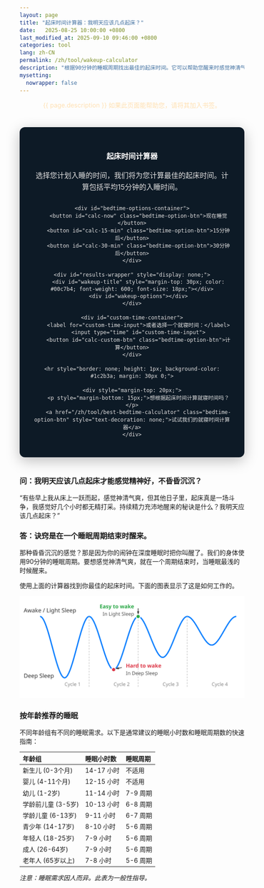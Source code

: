 ```yaml
---
layout: page
title: "起床时间计算器：我明天应该几点起床？"
date:   2025-08-25 10:00:00 +0800
last_modified_at: 2025-09-10 09:46:00 +0800
categories: tool
lang: zh-CN
permalink: /zh/tool/wakeup-calculator
description: "根据90分钟的睡眠周期找出最佳的起床时间。它可以帮助您醒来时感觉神清气爽、精力充沛。"
mysetting:
  nowrapper: false
---
```


<p style="text-align:center;color:#FFE0B2">{{ page.description }} 如果此页面能帮助您，请将其加入书签。</p>


<style>
    #sleep-calculator-container {
        font-family: -apple-system, BlinkMacSystemFont, "Segoe UI", Roboto, Helvetica, Arial, sans-serif;
        max-width: 500px;
        margin: 40px auto;
        padding: 30px;
        border-radius: 12px;
        box-shadow: 0 8px 30px rgba(0,0,0,0.25);
        background: #0d1a26;
        color: #e0e0e0;
        text-align: center;
    }
    #sleep-calculator-container h3 {
        color: #ffffff;
        font-weight: 600;
        margin-bottom: 20px;
    }
    #sleep-calculator-container p {
        color: #e0e0e0;
        font-size: 16px;
        line-height: 1.6;
        margin-bottom: 25px;
    }
    #bedtime-options-container {
        display: flex;
        flex-wrap: wrap;
        justify-content: center;
        gap: 10px;
        margin-bottom: 20px;
    }
    .bedtime-option-btn {
        background-color: #1c2b3a;
        color: #00c7b4;
        border: 1px solid #00c7b4;
        padding: 10px 15px;
        border-radius: 20px;
        font-size: 14px;
        font-weight: 600;
        cursor: pointer;
        transition: all 0.2s;
    }
    .bedtime-option-btn:hover, .bedtime-option-btn.active {
        background-color: #00c7b4;
        color: #0d1a26;
    }
    #custom-time-container {
        margin-top: 20px;
        display: flex;
        justify-content: center;
        align-items: center;
        gap: 10px;
        flex-wrap: wrap;
    }
    #custom-time-input {
        background-color: #e0e0e0; /* Light background */
        color: #0d1a26; /* Dark text */
        border: 1px solid #00c7b4;
        padding: 8px;
        border-radius: 8px;
    }
    #wakeup-options {
        display: flex;
        flex-wrap: wrap;
        justify-content: center;
        gap: 12px;
        margin-top: 20px;
    }
    .bedtime {
        background-color: #00c7b4;
        color: #0d1a26;
        padding: 6px 12px;
        border-radius: 14px;
        font-size: 14px;
        font-weight: 600;
        display: flex;
        flex-direction: column;
        align-items: center;
        min-width: 100px;
    }
    .duration-annotation {
        font-size: 12px;
        color: #1c2b3a;
        margin-top: 2px;
        font-weight: 500;
    }
</style>

<div id="sleep-calculator-container">
    <h3>起床时间计算器</h3>
    <p>选择您计划入睡的时间，我们将为您计算最佳的起床时间。计算包括平均15分钟的入睡时间。</p>
    
    <div id="bedtime-options-container">
        <button id="calc-now" class="bedtime-option-btn">现在睡觉</button>
        <button id="calc-15-min" class="bedtime-option-btn">15分钟后</button>
        <button id="calc-30-min" class="bedtime-option-btn">30分钟后</button>
    </div>

    <div id="results-wrapper" style="display: none;">
        <div id="wakeup-title" style="margin-top: 30px; color: #00c7b4; font-weight: 600; font-size: 18px;"></div>
        <div id="wakeup-options"></div>
    </div>

    <div id="custom-time-container">
        <label for="custom-time-input">或者选择一个就寝时间：</label>
        <input type="time" id="custom-time-input">
        <button id="calc-custom-btn" class="bedtime-option-btn">计算</button>
    </div>

    <hr style="border: none; height: 1px; background-color: #1c2b3a; margin: 30px 0;">

    <div style="margin-top: 20px;">
        <p style="margin-bottom: 15px;">想根据起床时间计算就寝时间吗？</p>
        <a href="/zh/tool/best-bedtime-calculator" class="bedtime-option-btn" style="text-decoration: none;">试试我们的就寝时间计算器</a>
    </div>

</div>

<script>
    document.addEventListener('DOMContentLoaded', function() {
        const wakeupOptionsContainer = document.getElementById('wakeup-options');
        const wakeupTitle = document.getElementById('wakeup-title');
        const resultsWrapper = document.getElementById('results-wrapper');
        const calcNowBtn = document.getElementById('calc-now');
        const calc15MinBtn = document.getElementById('calc-15-min');
        const calc30MinBtn = document.getElementById('calc-30-min');
        const customTimeInput = document.getElementById('custom-time-input');
        const calcCustomBtn = document.getElementById('calc-custom-btn');
        const presetOptionBtns = document.querySelectorAll('#bedtime-options-container .bedtime-option-btn');

        function setDefaultTime() {
            const now = new Date();
            const futureTime = new Date(now.getTime() + 45 * 60 * 1000);
            const hours = String(futureTime.getHours()).padStart(2, '0');
            const minutes = String(futureTime.getMinutes()).padStart(2, '0');
            customTimeInput.value = `${hours}:${minutes}`;
        }

        function formatTime(date) {
            let hours = date.getHours();
            let minutes = date.getMinutes();
            const ampm = hours >= 12 ? '下午' : '上午';
            hours = hours % 12;
            hours = hours ? hours : 12; // 小时 '0' 应该是 '12'
            minutes = minutes < 10 ? '0' + minutes : minutes;
            return ampm + ' ' + hours + ':' + minutes;
        }

        function calculateAndShowWakeUpTimes(startTime, startTimeString) {
            if (!wakeupOptionsContainer || !wakeupTitle || !resultsWrapper) return;

            resultsWrapper.style.display = 'block';
            wakeupTitle.textContent = `如果您 ${startTimeString} 上床睡觉，请在以下时间起床：`

            // Add 15 minutes to account for the time it takes to fall asleep.
            const sleepTime = new Date(startTime.getTime() + 15 * 60 * 1000);

            const wakeUpTimes = [];
            const sleepCycleMinutes = 90;
            const numberOfCycles = 6;

            for (let i = 1; i <= numberOfCycles; i++) {
                let wakeUpTime = new Date(sleepTime.getTime() + i * sleepCycleMinutes * 60 * 1000);
                
                const durationHours = Math.floor((i * sleepCycleMinutes) / 60);
                const durationMinutes = (i * sleepCycleMinutes) % 60;
                let durationText = `${durationHours}小时`;
                if (durationMinutes > 0) {
                    durationText += ` ${durationMinutes}分钟`;
                }

                wakeUpTimes.push({time: wakeUpTime, duration: durationText});
            }

            wakeupOptionsContainer.innerHTML = '';
            
            // Show the best times first (longer sleep)
            wakeUpTimes.reverse().forEach(wt => {
                const wakeupElement = document.createElement('div');
                wakeupElement.className = 'bedtime'; // Reuse style
                
                const timeSpan = document.createElement('span');
                timeSpan.textContent = formatTime(wt.time);
                
                const durationSpan = document.createElement('span');
                durationSpan.className = 'duration-annotation';
                durationSpan.textContent = `(${wt.duration} 睡眠)`;

                wakeupElement.appendChild(timeSpan);
                wakeupElement.appendChild(durationSpan);
                wakeupOptionsContainer.appendChild(wakeupElement);
            });
        }

        function setActiveButton(activeBtn) {
            presetOptionBtns.forEach(btn => btn.classList.remove('active'));
            if (activeBtn) {
                activeBtn.classList.add('active');
            }
        }

        calcNowBtn.addEventListener('click', () => {
            setActiveButton(calcNowBtn);
            calculateAndShowWakeUpTimes(new Date(), '现在');
        });

        calc15MinBtn.addEventListener('click', () => {
            setActiveButton(calc15MinBtn);
            const startTime = new Date(new Date().getTime() + 15 * 60 * 1000);
            calculateAndShowWakeUpTimes(startTime, '15分钟后');
        });

        calc30MinBtn.addEventListener('click', () => {
            setActiveButton(calc30MinBtn);
            const startTime = new Date(new Date().getTime() + 30 * 60 * 1000);
            calculateAndShowWakeUpTimes(startTime, '30分钟后');
        });

        calcCustomBtn.addEventListener('click', () => {
            setActiveButton(null); // No preset button is active
            const timeValue = customTimeInput.value;
            if (!timeValue) {
                // Maybe provide feedback to the user
                if (resultsWrapper) resultsWrapper.style.display = 'none';
                wakeupTitle.textContent = '请先选择一个时间。';
                wakeupOptionsContainer.innerHTML = '';
                return;
            }

            const [hours, minutes] = timeValue.split(':');
            const now = new Date();
            const startTime = new Date(now.getFullYear(), now.getMonth(), now.getDate(), hours, minutes);

            // If the selected time is earlier than now, assume it's for the next day
            if (startTime < now) {
                startTime.setDate(startTime.getDate() + 1);
            }
            
            calculateAndShowWakeUpTimes(startTime, `在 ${formatTime(startTime)}`);
        });
        
        // Set default time for the custom input
        setDefaultTime();
    });
</script>

### 问：我明天应该几点起床才能感觉精神好，不昏昏沉沉？

“有些早上我从床上一跃而起，感觉神清气爽，但其他日子里，起床真是一场斗争，我感觉好几个小时都无精打采。持续精力充沛地醒来的秘诀是什么？我明天应该几点起床？”

### 答：诀窍是在一个睡眠周期结束时醒来。

那种昏昏沉沉的感觉？那是因为你的闹钟在深度睡眠时把你叫醒了。我们的身体使用90分钟的睡眠周期。要想感觉神清气爽，就在一个周期结束时，当睡眠最浅的时候醒来。

使用上面的计算器找到你最佳的起床时间。下面的图表显示了这是如何工作的。

<p style="text-align:center;">
  <img src="/assets/img/sleep_cycle_explanation.svg" alt="一张图表显示，最佳起床时间是在90分钟睡眠周期结束时，避免在深度睡眠阶段醒来所带来的昏昏欲睡的感觉。" style="max-width: 100%;"/>
</p>

### 按年龄推荐的睡眠

不同年龄组有不同的睡眠需求。以下是通常建议的睡眠小时数和睡眠周期数的快速指南：

| 年龄组 | 睡眠小时数 | 睡眠周期 |
| :--- | :--- | :--- |
| 新生儿 (0-3个月) | 14-17 小时 | 不适用 |
| 婴儿 (4-11个月) | 12-15 小时 | 不适用 |
| 幼儿 (1-2岁) | 11-14 小时 | 7-9 周期 |
| 学龄前儿童 (3-5岁) | 10-13 小时 | 6-8 周期 |
| 学龄儿童 (6-13岁) | 9-11 小时 | 6-7 周期 |
| 青少年 (14-17岁) | 8-10 小时 | 5-6 周期 |
| 年轻人 (18-25岁) | 7-9 小时 | 5-6 周期 |
| 成人 (26-64岁) | 7-9 小时 | 5-6 周期 |
| 老年人 (65岁以上) | 7-8 小时 | 5-6 周期 |

*注意：睡眠需求因人而异。此表为一般性指导。*
